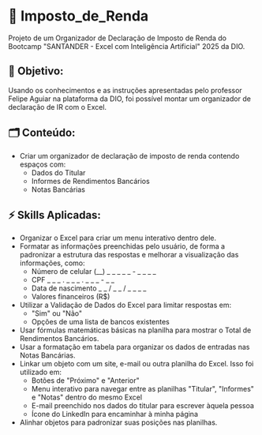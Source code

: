 # 💸 Imposto_de_Renda
Projeto de um Organizador de Declaração de Imposto de Renda do Bootcamp "SANTANDER - Excel com Inteligência Artificial" 2025 da DIO.

🎯 Objetivo:
- 
Usando os conhecimentos e as instruções apresentadas pelo professor Felipe Aguiar na plataforma da DIO, foi possível montar um organizador de declaração de IR com o Excel.

🗂 Conteúdo:
- 
- Criar um organizador de declaração de imposto de renda contendo espaços com:
  - Dados do Titular
  - Informes de Rendimentos Bancários
  - Notas Bancárias

⚡ Skills Aplicadas:
- 
- Organizar o Excel para criar um menu interativo dentro dele. 
- Formatar as informações preenchidas pelo usuário, de forma a padronizar a estrutura das respostas e melhorar a visualização das informações, como:
  - Número de celular (__) _ _ _ _ _ - _ _ _ _
  - CPF _ _ _ . _ _ _ . _ _ _ - _ _
  - Data de nascimento _ _ / _ _ / _ _ _ _ 
  - Valores financeiros (R$)
- Utilizar a Validação de Dados do Excel para limitar respostas em:
  - "Sim" ou "Não"
  - Opções de uma lista de bancos existentes
- Usar fórmulas matemáticas básicas na planilha para mostrar o Total de Rendimentos Bancários.
- Usar a formatação em tabela para organizar os dados de entradas nas Notas Bancárias. 
- Linkar um objeto com um site, e-mail ou outra planilha do Excel. Isso foi utilizado em:
  - Botões de "Próximo" e "Anterior"
  - Menu interativo para navegar entre as planilhas "Titular", "Informes" e "Notas" dentro do mesmo Excel
  - E-mail preenchido nos dados do titular para escrever àquela pessoa 
  - Ícone do LinkedIn para encaminhar à minha página
- Alinhar objetos para padronizar suas posições nas planilhas. 







